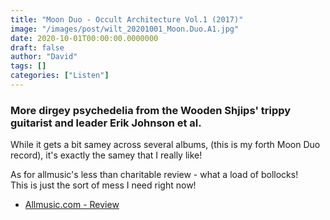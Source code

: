 ```yaml
---
title: "Moon Duo - Occult Architecture Vol.1 (2017)"
image: "/images/post/wilt_20201001_Moon.Duo.A1.jpg"
date: 2020-10-01T00:00:00.0000000
draft: false
author: "David"
tags: []
categories: ["Listen"]
---
```

### More dirgey psychedelia from the Wooden Shjips' trippy guitarist and leader Erik Johnson et al.   
  
While it gets a bit samey across several albums, (this is my forth Moon Duo record), it's exactly the samey that I really like!    
  
As for allmusic's less than charitable review - what a load of bollocks!   
This is just the sort of mess I need right now!   

-  [Allmusic.com - Review](https://www.allmusic.com/album/occult-architecture-vol-1-mw0002998929)